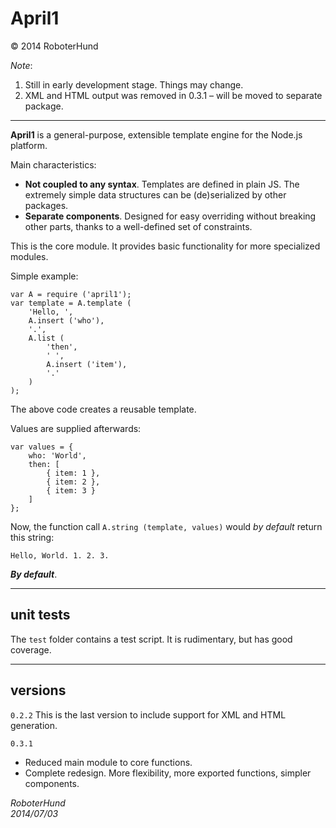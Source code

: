 April1
======
&copy; 2014 RoboterHund

_Note_:

1. Still in early development stage. Things may change.
2. XML and HTML output was removed in
0.3.1 – will be moved to separate package.

* * *

**April1** is a general-purpose, extensible template engine for the Node.js platform.

Main characteristics:

- **Not coupled to any syntax**.
Templates are defined in plain JS.
	The extremely simple data structures can be (de)serialized by other packages.
- **Separate components**.
Designed for easy overriding
without breaking other parts,
thanks to a well-defined set of constraints.

This is the core module.
It provides basic functionality for more specialized modules.

Simple example:

	var A = require ('april1');
	var template = A.template (
		'Hello, ',
		A.insert ('who'),
		'.',
		A.list (
			'then',
			' ',
			A.insert ('item'),
			'.'
		)
	);

The above code creates a reusable template.

Values are supplied afterwards:

	var values = {
		who: 'World',
		then: [
			{ item: 1 },
			{ item: 2 },
			{ item: 3 }
		]
	};

Now, the function call ``A.string (template, values)``
would *by default* return this string:

	Hello, World. 1. 2. 3.

***By default***.

* * *

unit tests
----------
The ``test`` folder contains a test script. It is rudimentary, but has good coverage.

* * *

versions
--------

``0.2.2``
This is the last version to include support for XML and HTML generation.

``0.3.1``

- Reduced main module to core functions.
- Complete redesign.
More flexibility, more exported functions, simpler components.

*RoboterHund*  
*2014/07/03*

